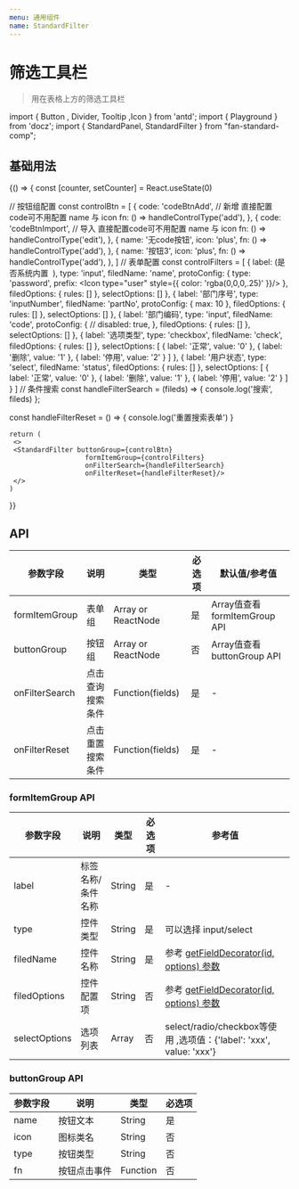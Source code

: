 ```yaml
---
menu: 通用组件
name: StandardFilter
---
```

# 筛选工具栏

> 用在表格上方的筛选工具栏


import { Button , Divider, Tooltip ,Icon } from 'antd';
import { Playground } from 'docz';
import { StandardPanel, StandardFilter } from "fan-standard-comp";

##  基础用法
<Playground>
 {() => {
    const [counter, setCounter] = React.useState(0)
 
// 按钮组配置
 const controlBtn = [
    {
      code: 'codeBtnAdd', // 新增 直接配置code可不用配置 name 与 icon
      fn: () => handleControlType('add'),
    },
    {
      code: 'codeBtnImport', // 导入 直接配置code可不用配置 name 与 icon
      fn: () => handleControlType('edit'),
    },
    {
      name: '无code按钮',
      icon: 'plus',
      fn: () => handleControlType('add'),
    },
    {
      name: '按钮3',
      icon: 'plus',
      fn: () => handleControlType('add'),
    },
  ]
// 表单配置
const controlFilters = [
    {
      label: (<span>是否系统内置&nbsp;
        <Tooltip title="只有超管可以选择“是”，其他角色默认选择“否”"><Icon type="info-circle" /></Tooltip>
              </span>),
      type: 'input',
      filedName: 'name',
      protoConfig: {
        type: 'password',
        prefix: <Icon type="user" style={{ color: 'rgba(0,0,0,.25)' }}/>
      },
      filedOptions: {
        rules: []
      },
      selectOptions: []
    },
    {
      label: '部门序号',
      type: 'inputNumber',
      filedName: 'partNo',
      protoConfig: {
        max: 10
      },
      filedOptions: {
        rules: []
      },
      selectOptions: []
    },
    {
      label: '部门编码',
      type: 'input',
      filedName: 'code',
      protoConfig: {
        // disabled: true,
      },
      filedOptions: {
        rules: []
      },
      selectOptions: []
    },
    {
      label: '选项类型',
      type: 'checkbox',
      filedName: 'check',
      filedOptions: {
        rules: []
      },
      selectOptions: [
        {
          label: '正常',
          value: '0'
        },
        {
          label: '删除',
          value: '1'
        },
        {
          label: '停用',
          value: '2'
        }
      ]
    },
    {
      label: '用户状态',
      type: 'select',
      filedName: 'status',
      filedOptions: {
        rules: []
      },
      selectOptions: [
        {
          label: '正常',
          value: '0'
        },
        {
          label: '删除',
          value: '1'
        },
        {
          label: '停用',
          value: '2'
        }
      ]
    }
  ]
  // 条件搜索
  const handleFilterSearch = (fileds) => {
    console.log('搜索', fileds)
  };

  const handleFilterReset = () => {
    console.log('重置搜索表单')
  }
  
    return (
     <>
     <StandardFilter buttonGroup={controlBtn} 
                       formItemGroup={controlFilters}
                       onFilterSearch={handleFilterSearch}
                       onFilterReset={handleFilterReset}/>
     </>
    )
  }}
</Playground>


## API
| 参数字段      | 说明  |   类型   |必选项| 默认值/参考值|
|----------|------|-------------|------|------|
| formItemGroup | 表单组 | Array or ReactNode | 是 | Array值查看 formItemGroup API |
| buttonGroup | 按钮组 | Array or ReactNode  | 否 | Array值查看 buttonGroup API |
| onFilterSearch | 点击查询搜索条件 | Function(fields) | 是 | - |
| onFilterReset | 点击重置搜索条件 | Function(fields) | 是 | -|


### formItemGroup API
| 参数字段      | 说明  |   类型   |必选项| 参考值|
|----------|------|-------------|------|------|
| label | 标签名称/条件名称 | String | 是 |- |
| type | 控件类型 | String | 是 | 可以选择 input/select |
| filedName | 控件名称 | String | 是 |参考  [getFieldDecorator(id, options) 参数](https://ant.design/components/form-cn/#getFieldDecorator(id,-options)-参数) |
| filedOptions | 控件配置项 | String | 否 |参考  [getFieldDecorator(id, options) 参数](https://ant.design/components/form-cn/#getFieldDecorator(id,-options)-参数) |
| selectOptions | 选项列表 | Array | 否 | select/radio/checkbox等使用 ,选项值：{'label': 'xxx', value: 'xxx'}|

### buttonGroup API
| 参数字段      | 说明  |   类型   |必选项|
|----------|------|-------------|------|
| name | 按钮文本 | String | 是 |
| icon | 图标类名 | String | 否 |
| type | 按钮类型 | String | 否 |
| fn | 按钮点击事件 | Function | 否 |
